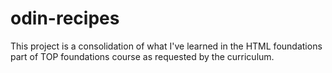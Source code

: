 # odin-recipes
This project is a consolidation of what I've learned in the HTML foundations part of TOP foundations course as requested by the curriculum.
